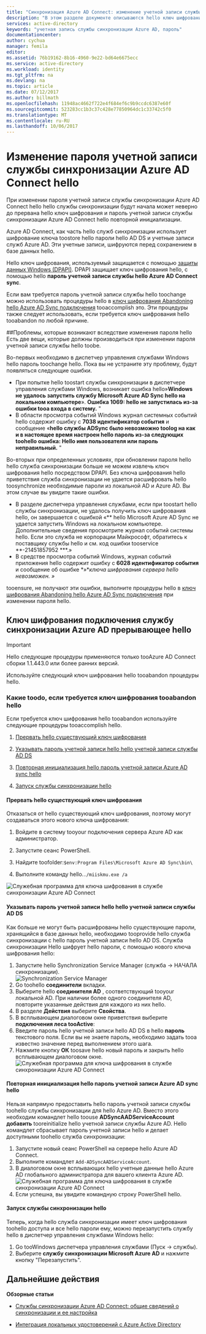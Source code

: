 ```yaml
---
title: "Синхронизация Azure AD Connect: изменение учетной записи службы синхронизации подключения hello Azure AD | Документы Microsoft"
description: "В этом разделе документе описываются hello ключ шифрования, а как tooabandon его после hello пароль изменен."
services: active-directory
keywords: "учетная запись службы синхронизации Azure AD, пароль"
documentationcenter: 
author: cychua
manager: femila
editor: 
ms.assetid: 76b19162-8b16-4960-9e22-bd64e6675ecc
ms.service: active-directory
ms.workload: identity
ms.tgt_pltfrm: na
ms.devlang: na
ms.topic: article
ms.date: 07/12/2017
ms.author: billmath
ms.openlocfilehash: 11948ac4662f722e4f684ef6c9b9ccdc6387e60f
ms.sourcegitcommit: 523283cc1b3c37c428e77850964dc1c33742c5f0
ms.translationtype: MT
ms.contentlocale: ru-RU
ms.lasthandoff: 10/06/2017
---
```

# <a name="changing-hello-azure-ad-connect-sync-service-account-password"></a>Изменение пароля учетной записи службы синхронизации Azure AD Connect hello
При изменении пароля учетной записи службы синхронизации Azure AD Connect hello hello службы синхронизации будут начала может неверно до прервана hello ключ шифрования и пароль учетной записи службы синхронизации Azure AD Connect hello повторной инициализации. 

Azure AD Connect, как часть hello служб синхронизации использует шифрование ключа toostore hello пароли hello AD DS и учетные записи служб Azure AD.  Эти учетные записи, шифруются перед сохранением в базе данных hello. 

Hello ключ шифрования, используемый защищается с помощью [защиты данных Windows (DPAPI)](https://msdn.microsoft.com/library/ms995355.aspx). DPAPI защищает ключ шифрования hello, с помощью hello **пароль учетной записи службы hello Azure AD Connect sync**. 

Если вам требуется пароль учетной записи службы hello toochange можно использовать процедуры hello в [ключ шифрования Abandoning hello Azure AD Sync подключения](#abandoning-the-azure-ad-connect-sync-encryption-key) tooaccomplish это.  Эти процедуры также следует использовать, если требуется ключ шифрования hello tooabandon по любой причине.

##<a name="issues-that-arise-from-changing-hello-password"></a>Проблемы, которые возникают вследствие изменения пароля hello
Есть две вещи, которые должны производиться при изменении пароля учетной записи службы hello toobe.

Во-первых необходимо в диспетчер управления службами Windows hello пароль toochange hello.  Пока вы не устраните эту проблему, будут появляться следующие ошибки.


- При попытке hello toostart службы синхронизации в диспетчере управления службами Windows, возникает ошибка hello»**Windows не удалось запустить службу Microsoft Azure AD Sync hello на локальном компьютере**». **Ошибка 1069: hello не запустилась из-за ошибки tooa входа в систему.** "
- В области просмотра событий Windows журнал системных событий hello содержит ошибку с **7038 идентификатор события** и сообщение «**hello службы ADSync было невозможно toolog на как и в настоящее время настроен hello пароль из-за следующих toohello ошибка: Hello имя пользователя или пароль неправильный.** "

Во-вторых при определенных условиях, при обновлении пароля hello hello служба синхронизации больше не можем извлечь ключ шифрования hello посредством DPAPI. Без ключа шифрования hello приветствия служба синхронизации не удается расшифровать hello toosynchronize необходимые пароли из локальной AD и Azure AD.
Вы этом случае вы увидите такие ошибки.

- В разделе диспетчера управления службами, если при toostart hello службы синхронизации, не удалось получить ключ шифрования hello, он завершается с ошибкой «** hello Microsoft Azure AD Sync не удается запустить Windows на локальном компьютере. Дополнительные сведения просмотрите журнал событий системы hello. Если это служба не корпорации Майкрософт, обратитесь к поставщику службы hello и см. код ошибки tooservice **-21451857952 ***.»
- В средстве просмотра событий Windows, журнал событий приложения hello содержит ошибку с **6028 идентификатор события** и сообщение об ошибке *»**ключа шифрования сервера hello невозможен.* *»*

tooensure, не получают эти ошибки, выполните процедуры hello в [ключ шифрования Abandoning hello Azure AD Sync подключения](#abandoning-the-azure-ad-connect-sync-encryption-key) при изменении пароля hello.
 
## <a name="abandoning-hello-azure-ad-connect-sync-encryption-key"></a>Ключ шифрования подключения службу синхронизации Azure AD прерывающее hello
>[!IMPORTANT]
>Hello следующие процедуры применяются только tooAzure AD Connect сборки 1.1.443.0 или более ранних версий.

Используйте следующий ключ шифрования hello tooabandon процедуры hello.

### <a name="what-toodo-if-you-need-tooabandon-hello-encryption-key"></a>Какие toodo, если требуется ключ шифрования tooabandon hello

Если требуется ключ шифрования hello tooabandon используйте следующие процедуры tooaccomplish hello.

1. [Прервать hello существующий ключ шифрования](#abandon-the-existing-encryption-key)

2. [Указывать пароль учетной записи hello hello учетной записи службы AD DS](#provide-the-password-of-the-ad-ds-account)

3. [Повторная инициализация hello пароль учетной записи Azure AD sync hello](#reinitialize-the-password-of-the-azure-ad-sync-account)

4. [Запуск службы синхронизации hello](#start-the-synchronization-service)

#### <a name="abandon-hello-existing-encryption-key"></a>Прервать hello существующий ключ шифрования
Отказаться от hello существующий ключ шифрования, поэтому могут создаваться этого нового ключа шифрования:

1. Войдите в систему tooyour подключения сервера Azure AD как администратор.

2. Запустите сеанс PowerShell.

3. Найдите toofolder:`$env:Program Files\Microsoft Azure AD Sync\bin\`

4. Выполните команду hello.`./miiskmu.exe /a`

![Служебная программа для ключа шифрования в службе синхронизации Azure AD Connect](media/active-directory-aadconnectsync-encryption-key/key5.png)

#### <a name="provide-hello-password-of-hello-ad-ds-account"></a>Указывать пароль учетной записи hello hello учетной записи службы AD DS
Как больше не могут быть расшифрованы hello существующие пароли, хранящийся в базе данных hello, необходимо tooprovide hello служба синхронизации с hello пароль учетной записи hello AD DS. Служба синхронизации Hello шифрует hello пароли, с помощью нового ключа шифрования hello:

1. Запустите hello Synchronization Service Manager (служба → НАЧАЛА синхронизации).
</br>![Synchronization Service Manager](./media/active-directory-aadconnectsync-service-manager-ui/startmenu.png)  
2. Go toohello **соединители** вкладки.
3. Выберите hello **соединителя AD** , соответствующий tooyour локальной AD. При наличии более одного соединителя AD, повторите указанные действия для каждого из них hello.
4. В разделе **Действия** выберите **Свойства**.
5. В всплывающем диалоговом окне приветствия выберите **подключения леса tooActive**:
6. Введите пароль hello учетной записи hello AD DS в hello **пароль** текстового поля. Если вы не знаете пароль, необходимо задать tooa известно значение перед выполнением этого шага.
7. Нажмите кнопку **ОК** toosave hello новый пароль и закрыть hello всплывающем диалоговом окне.
![Служебная программа для ключа шифрования в службе синхронизации Azure AD Connect](media/active-directory-aadconnectsync-encryption-key/key6.png)

#### <a name="reinitialize-hello-password-of-hello-azure-ad-sync-account"></a>Повторная инициализация hello пароль учетной записи Azure AD sync hello
Нельзя напрямую предоставить hello пароль учетной записи службы toohello службы синхронизации для hello Azure AD. Вместо этого необходим командлет hello toouse **ADSyncAADServiceAccount добавить** tooreinitialize hello учетной записи службы Azure AD. Hello командлет сбрасывает пароль учетной записи hello и делает доступными toohello служба синхронизации:

1. Запустите новый сеанс PowerShell на сервере hello Azure AD Connect.
2. Выполните командлет `Add-ADSyncAADServiceAccount`.
3. В диалоговом окне всплывающих hello учетные данные hello Azure AD глобального администратора для вашего клиента Azure AD.
![Служебная программа для ключа шифрования в службе синхронизации Azure AD Connect](media/active-directory-aadconnectsync-encryption-key/key7.png)
4. Если успешна, вы увидите командную строку PowerShell hello.

#### <a name="start-hello-synchronization-service"></a>Запуск службы синхронизации hello
Теперь, когда hello служба синхронизации имеет ключ шифрования toohello доступа и все hello пароли ему, можно перезапустить службу hello в диспетчер управления службами Windows hello:


1. Go tooWindows диспетчера управления службами (Пуск → службы).
2. Выберите **службу синхронизации Microsoft Azure AD** и нажмите кнопку "Перезапустить".

## <a name="next-steps"></a>Дальнейшие действия
**Обзорные статьи**

* [Службы синхронизации Azure AD Connect: общие сведений о синхронизации и ее настройка](active-directory-aadconnectsync-whatis.md)

* [Интеграция локальных удостоверений с Azure Active Directory](active-directory-aadconnect.md)
